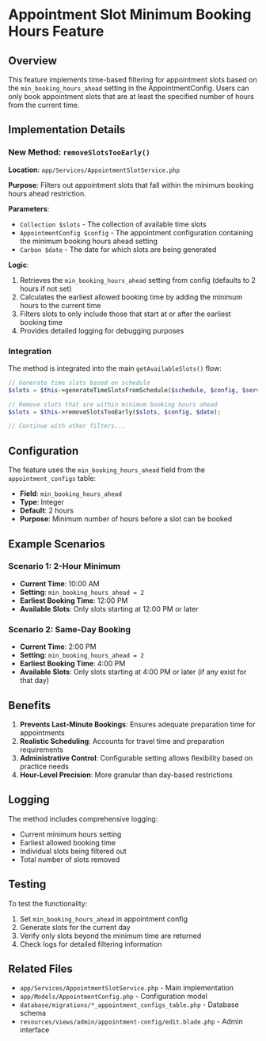 # Appointment Slot Minimum Booking Hours Feature

## Overview
This feature implements time-based filtering for appointment slots based on the `min_booking_hours_ahead` setting in the AppointmentConfig. Users can only book appointment slots that are at least the specified number of hours from the current time.

## Implementation Details

### New Method: `removeSlotsTooEarly()`
**Location**: `app/Services/AppointmentSlotService.php`

**Purpose**: Filters out appointment slots that fall within the minimum booking hours ahead restriction.

**Parameters**:
- `Collection $slots` - The collection of available time slots
- `AppointmentConfig $config` - The appointment configuration containing the minimum booking hours ahead setting
- `Carbon $date` - The date for which slots are being generated

**Logic**:
1. Retrieves the `min_booking_hours_ahead` setting from config (defaults to 2 hours if not set)
2. Calculates the earliest allowed booking time by adding the minimum hours to the current time
3. Filters slots to only include those that start at or after the earliest booking time
4. Provides detailed logging for debugging purposes

### Integration
The method is integrated into the main `getAvailableSlots()` flow:

```php
// Generate time slots based on schedule
$slots = $this->generateTimeSlotsFromSchedule($schedule, $config, $service, $date);

// Remove slots that are within minimum booking hours ahead
$slots = $this->removeSlotsTooEarly($slots, $config, $date);

// Continue with other filters...
```

## Configuration
The feature uses the `min_booking_hours_ahead` field from the `appointment_configs` table:

- **Field**: `min_booking_hours_ahead`
- **Type**: Integer
- **Default**: 2 hours
- **Purpose**: Minimum number of hours before a slot can be booked

## Example Scenarios

### Scenario 1: 2-Hour Minimum
- **Current Time**: 10:00 AM
- **Setting**: `min_booking_hours_ahead = 2`
- **Earliest Booking Time**: 12:00 PM
- **Available Slots**: Only slots starting at 12:00 PM or later

### Scenario 2: Same-Day Booking
- **Current Time**: 2:00 PM
- **Setting**: `min_booking_hours_ahead = 2`
- **Earliest Booking Time**: 4:00 PM
- **Available Slots**: Only slots starting at 4:00 PM or later (if any exist for that day)

## Benefits
1. **Prevents Last-Minute Bookings**: Ensures adequate preparation time for appointments
2. **Realistic Scheduling**: Accounts for travel time and preparation requirements
3. **Administrative Control**: Configurable setting allows flexibility based on practice needs
4. **Hour-Level Precision**: More granular than day-based restrictions

## Logging
The method includes comprehensive logging:
- Current minimum hours setting
- Earliest allowed booking time
- Individual slots being filtered out
- Total number of slots removed

## Testing
To test the functionality:
1. Set `min_booking_hours_ahead` in appointment config
2. Generate slots for the current day
3. Verify only slots beyond the minimum time are returned
4. Check logs for detailed filtering information

## Related Files
- `app/Services/AppointmentSlotService.php` - Main implementation
- `app/Models/AppointmentConfig.php` - Configuration model
- `database/migrations/*_appointment_configs_table.php` - Database schema
- `resources/views/admin/appointment-config/edit.blade.php` - Admin interface
